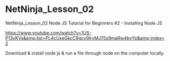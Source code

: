 # NetNinja_Lesson_02

NetNinja_Lesson_02  Node JS Tutorial for Beginners #2 - Installing Node JS  

https://www.youtube.com/watch?v=1US-P13yKVs&amp;list=PL4cUxeGkcC9gcy9lrvMJ75z9maRw4byYp&amp;index=2  

Download & install node js & run a file through node on the computer locally.
